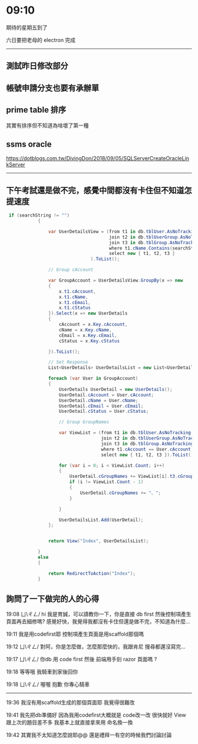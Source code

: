 # 09:10

期待的星期五到了

六日要把老母的 electron 完成

---

## 測試昨日修改部分

## 帳號申請分支也要有承辦單

## prime table 排序

其實有排序但不知道為啥壞了第一種

## ssms oracle

<https://dotblogs.com.tw/DivingDon/2018/09/05/SQLServerCreateOracleLinkServer>

---

## 下午考試還是做不完，感覺中間都沒有卡住但不知道怎提速度

```C#
 if (searchString != "")
            {

                var UserDetailsView = (from t1 in db.tblUser.AsNoTracking()
                                       join t2 in db.tblUserGroup.AsNoTracking() on t1.cAccount equals t2.cAccount
                                       join t3 in db.tblGroup.AsNoTracking() on t2.cGroupID equals t3.cGroupID
                                       where t1.cName.Contains(searchString) || t3.cGroupName.Contains(searchString)
                                       select new { t1, t2, t3 }
                                ).ToList();

                // Group cAccount

                var GroupAccount = UserDetailsView.GroupBy(x => new
                {
                    x.t1.cAccount,
                    x.t1.cName,
                    x.t1.cEmail,
                    x.t1.cStatus
                }).Select(x => new UserDetails
                {
                    cAccount = x.Key.cAccount,
                    cName = x.Key.cName,
                    cEmail = x.Key.cEmail,
                    cStatus = x.Key.cStatus

                }).ToList();

                // Set Response
                List<UserDetails> UserDetailsList = new List<UserDetails>();

                foreach (var User in GroupAccount)
                {
                    UserDetails UserDetail = new UserDetails();
                    UserDetail.cAccount = User.cAccount;
                    UserDetail.cName = User.cName;
                    UserDetail.cEmail = User.cEmail;
                    UserDetail.cStatus = User.cStatus;

                    // Group GroupNames

                    var ViewList = (from t1 in db.tblUser.AsNoTracking()
                                    join t2 in db.tblUserGroup.AsNoTracking() on t1.cAccount equals t2.cAccount
                                    join t3 in db.tblGroup.AsNoTracking() on t2.cGroupID equals t3.cGroupID
                                    where t1.cAccount == User.cAccount
                                    select new { t1, t2, t3 }).ToList();

                    for (var i = 0; i < ViewList.Count; i++)
                    {
                        UserDetail.cGroupNames += ViewList[i].t3.cGroupName;
                        if (i != ViewList.Count - 1)
                        {
                            UserDetail.cGroupNames += "、";
                        }

                    }

                    UserDetailsList.Add(UserDetail);
                };


                return View("Index", UserDetailsList);

            }
            else
            {

                return RedirectToAction("Index");
            }
```

## 詢問了一下做完的人的心得

19:08 ㄩ\ㄔㄥ/ hi 我是育誠，可以請教你一下，你是直接 db first 然後控制項產生頁面再去細修嗎? 感覺好快，我覺得我都沒有卡住但還是做不完，不知道為什麼...

19:11  我是用codefirst耶
控制項產生頁面是用scaffold那個嗎

19:12 ㄩ\ㄔㄥ/ 對阿，你是怎麼做，怎麼那麼快的，我跟肯尼 搜尋都還沒寫完...

19:17 ㄩ\ㄔㄥ/ 你db 用 code first 然後 前端用手刻 razor 頁面嗎 ?

19:18  等等哦 我騎車到家後回你

19:18 ㄩ\ㄔㄥ/ 喔喔 抱歉 你專心騎車

---

19:36  我沒有用scaffold生成的那個頁面耶 我覺得很難改

19:41  我先把db準備好 因為我用codefirst大概就是 code改一改 很快就好
View 跟上次的題目差不多 我基本上就直接拿來用 命名換一換

19:42  其實我不太知道怎麼說耶@@ 還是禮拜一有空的時候我們討論討論
